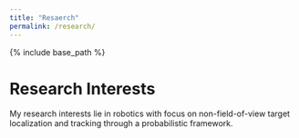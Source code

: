 ```yaml
---
title: "Resaerch"
permalink: /research/
---
```


{% include base_path %}

# Research Interests
My research interests lie in robotics with focus on non-field-of-view target localization and tracking through a probabilistic framework.
